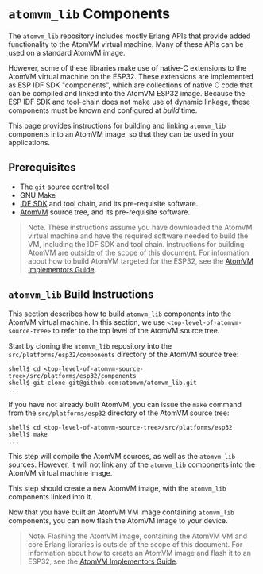 # `atomvm_lib` Components

The `atomvm_lib` repository includes mostly Erlang APIs that provide added functionality to the AtomVM virtual machine.  Many of these APIs can be used on a standard AtomVM image.

However, some of these libraries make use of native-C extensions to the AtomVM virtual machine on the ESP32.  These extensions are implemented as ESP IDF SDK "components", which are collections of native C code that can be compiled and linked into the AtomVM ESP32 image.  Because the ESP IDF SDK and tool-chain does not make use of dynamic linkage, these components must be known and configured at _build_ time.

This page provides instructions for building and linking `atomvm_lib` components into an AtomVM image, so that they can be used in your applications.

## Prerequisites

* The `git` source control tool
* GNU Make
* [IDF SDK](https://docs.espressif.com/projects/esp-idf/en/release-v3.3/index.html) and tool chain, and its pre-requisite software.
* [AtomVM](https://github.com/bettio/AtomVM) source tree, and its pre-requisite software.

> Note. These instructions assume you have downloaded the AtomVM virtual machine and have the required software needed to build the VM, including the IDF SDK and tool chain.  Instructions for building AtomVM are outside of the scope of this document.  For information about how to build AtomVM targeted for the ESP32, see the [AtomVM Implementors Guide](http://doc.atomvm.net).

## `atomvm_lib` Build Instructions

This section describes how to build `atomvm_lib` components into the AtomVM virtual machine.  In this section, we use `<top-level-of-atomvm-source-tree>` to refer to the top level of the AtomVM source tree.

Start by cloning the `atomvm_lib` repository into the `src/platforms/esp32/components` directory of the AtomVM source tree:

    shell$ cd <top-level-of-atomvm-source-tree>/src/platforms/esp32/components
    shell$ git clone git@github.com:atomvm/atomvm_lib.git
    ...

If you have not already built AtomVM, you can issue the `make` command from the `src/platforms/esp32` directory of the AtomVM source tree:

    shell$ cd <top-level-of-atomvm-source-tree>/src/platforms/esp32
    shell$ make
    ...

This step will compile the AtomVM sources, as well as the `atomvm_lib` sources.  However, it will not link any of the `atomvm_lib` components into the AtomVM virtual machine image.

This step should create a new AtomVM image, with the `atomvm_lib` components linked into it.

Now that you have built an AtomVM VM image containing `atomvm_lib` components, you can now flash the AtomVM image to your device.

> Note.  Flashing the AtomVM image, containing the AtomVM VM and core Erlang libraries is outside of the scope of this document.  For information about how to create an AtomVM image and flash it to an ESP32, see the [AtomVM Implementors Guide](http://doc.atomvm.net).
